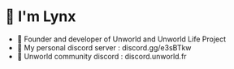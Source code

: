 # 👋 I'm Lynx
- 🍪 Founder and developer of Unworld and Unworld Life Project
- 🌟 My personal discord server : discord.gg/e3sBTkw
- 💎 Unworld community discord : discord.unworld.fr
